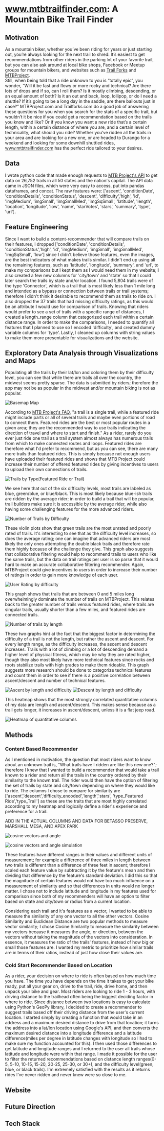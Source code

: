 # www.mtbtrailfinder.com: A Mountain Bike Trail Finder

## Motivation

As a mountain biker, whether you’ve been riding for years or just starting out,
you’re always looking for the next trail to shred.  It’s easiest to get recommendations
from other riders in the parking lot of your favorite trail, but you can also ask
around at local bike shops, Facebook or Meetup groups for mountain bikers, and websites
such as [Trail Forks](https://www.trailforks.com) and [MTBProject](https://www.mtbproject.com).  
Still, when being told that a ride unknown to you is “totally epic”, you wonder,
“Will it be fast and flowy or more rocky and technical?  Are there lots of drops
and if so, can I roll them?  Is it mostly climbing, descending, or an equal amount
of both? Is it an out and back, loop, lollipop, or do I need a shuttle? If it’s going
to be a long day in the saddle, are there bailouts just in case?”  MTBProject.com
and Trailforks.com do a good job of answering these questions for you when you search
for the stats of a specific trail, but wouldn’t it be nice if you could get a recommendation
based on the trails you know and like?  Or if you know you want a new ride that’s
a certain length, within a certain distance of where you are, and a certain level
of technicality, what should you ride?  Whether you’ve ridden all the trails in
your area and are looking for a new one, or are headed to Durango for a weekend
and looking for some downhill shuttled rides, www.mtbtrailfinder.com has the perfect
ride tailored to your desires.

## Data

I wrote python code that made enough requests to [MTB Project's API](https://www.mtbproject.com//data) to get
data on 26,752 trails in all 50 states and the nation's capital.  The API data came
in JSON files, which were very easy to access, put into pandas dataframes, and concat.  The raw features were:
['ascent', 'conditionDate', 'conditionDetails', 'conditionStatus', 'descent', 'difficulty','high', 'id', 'imgMedium', 'imgSmall', 'imgSmallMed', 'imgSqSmall', 'latitude', 'length', 'location', 'longitude', 'low', 'name', 'starVotes', 'stars', 'summary', 'type', 'url'].  

## Feature Engineering

Since I want to build a content-recommender that will compare trails on their features, I dropped ['conditionDate', 'conditionDetails', 'conditionStatus','high', 'id', 'imgMedium', 'imgSmall', 'imgSmallMed', 'imgSqSmall', 'low'] since I didn't believe those features, even the images, are the best indicators of what makes trails similar.  I didn't end up using all the remaining features, such as 'latitude', 'longitude', 'summary', and 'url', to make my comparisons but I kept them as I would need them in my website; I also created a few new columns for 'city/town' and 'state' so that I could later search the trails by state and/or location.  I found 5,804 trails were of the type 'Connector', which is a trail that is most likely less than 1 mile long and intended as a bypass or connection between trails or trail systems; therefore I didn't think it desirable to recommend them as trails to ride on.  I also dropped the 37 trails that had missing difficulty ratings, as this would be an attribute I would use for comparison of trails.  Knowing that riders would prefer to see a set of trails with a specific range of distances, I created a length_range column that categorized each trail within a certain distance range.  In order to make the comparisons, I needed to quantify all features that I planned to use so I encoded 'difficulty', and created dummy variable columns for 'type'.  Lastly, I cleaned up columns with string values to make them more presentable for visualizations and the website.  

## Exploratory Data Analysis through Visualizations and Maps

Populating all the trails by their lat/lon and coloring them by their difficulty level, you can see that while there are trails all over the country, the midwest seems pretty sparse.  The data is submitted by riders; therefore the app may not be as popular in the midwest and/or mountain biking is not as popular.

![Basemap Map](images/Trails_on_USmap.png)

According to [MTB Project's FAQ](https://www.mtbproject.com/faq), "a trail is a single trail, while a featured ride might include parts or all of several trails and maybe even portions of road to connect them. Featured rides are the best or most popular routes in a given area; they are the recommended way to use trails indicating the direction of travel and where to start and finish."  As a rider, rarely do you ever just ride one trail as a trail system almost always has numerous trails from which to make connected routes and loops.  Featured rides are therefore what I'd prefer to recommend, but as you can see, there are many more trails than featured rides.  This is simply because not enough users have uploaded their featured rides and shows that MTB Project could increase their number of offered featured rides by giving incentives to users to upload their own connections of trails.

![Trails by Type(Featured Ride or Trail)](images/MTB_trails_by_type.png)

We see here that out of the six difficulty levels, most trails are labeled as blue, green/blue, or blue/black.  This is most likely because blue-ish trails are ridden by the average rider; in order to build a trail that will be popular, trail builders make sure it is accessible by the average rider, while also having some challenging features for the more advanced riders.

![Number of Trails by Difficulty](images/Number_trails_by_difficulty.png)

These violin plots show that green trails are the most unrated and poorly rated of trails. It's interesting to see that as the difficulty level increases, so does the average rating; one can imagine that advanced riders are most likely the only ones attempting the double black trails and therefore rate them highly because of the challenge they give.  This graph also suggests that collaborative filtering would help to recommend trails to users who like the same trails, but the data on trail ratings per user is so parse that it would hard to make an accurate collaborative filtering recommender.  Again, MTBProject could give incentives to users in order to increase their number of ratings in order to gain more knowledge of each user.

![User Rating by difficulty](images/User_rating_by_difficulty.png)

This graph shows that trails that are between 0 and 5 miles long overwhelmingly dominate the number of trails on MTBProject.  This relates back to the greater number of trails versus featured rides, where trails are singular trails, usually shorter than a few miles, and featured rides are connected trails.  

![Number of trails by length](images/Number_trails_by_length.png)

These two graphs hint at the fact that the biggest factor in determining the difficulty of a trail is not the length, but rather the ascent and descent.  For every length range, as the difficulty increases, the ascent and descent increases.  Trails with a lot of climbing or a lot of descending demand a higher level of physical fitness, which may be why they are rated higher, though they also most likely have more technical features since rocks and roots stabilize trails with high grades to make them rideable.  This graph suggests more research should be done to categorize technical features and count them in order to see if there is a posiitive correlation between ascent/descent and number of technical features.  

![Ascent by length and difficulty](images/Ascent_by_length_difficulty.png)
![Descent by length and difficulty](images/Descent_by_length_difficulty.png)

This heatmap shows that the most strongly correlated quantitative columns of my data are length and ascent/descent.  This makes sense because as a trail gets longer, it increases in ascent/descent, unless it is a flat jeep road.

![Heatmap of quantitative columns](images/Heatmap_quantitative_columns.png)


## Methods

### Content Based Recommender

As I mentioned in motivation, the question that most riders want to know about an unknown trail is, "What trails have I ridden are like this new one?"; therefore I knew that I wanted to build a recommender that would take a trail known to a rider and return all the trails in the country ordered by their similarity to the known trail.  The rider would then have the option of filtering the set of trails by state and city/town depending on where they would like to ride.  The columns I chose to compare for similarity are ['ascent','descent','difficulty_encoded','length','stars',
'type_Featured Ride','type_Trail'] as these are the traits that are most highly correlated according to my heatmap and logically define a rider's experience and preference for a trail.  

ADD IN THE ACTUAL COLUMNS AND DATA FOR BETASSO PRESERVE, MARSHALL MESA, AND APEX PARK

![cosine vectors and angle](images/Cosine_Sim.png)

![cosine vectors and angle simulation](images/cosine.gif)

These features have different ranges in their values and different units of measurement; for example a difference of three miles in length between two trails is different than a difference of three feet in ascent; therefore I scaled each feature value by subtracting it by the feature's mean and then dividing that difference by the feature's standard deviation. I did this so that the magnitude of certain features would not have too much influence on a measurement of similarity and so that differences in units would no longer matter.  I chose not to include latitude and longitude in my features used for comparison since both of my recommenders will have an option to filter based on state and city/town or radius from a current location.  

Considering each trail and it's features as a vector, I wanted to be able to measure the similarity of any one vector to all the other vectors.  Cosine Similarity and Euclidean Distance are two popular methods to measure vector similarity; I chose Cosine Similarity to measure the similarity between my vectors because it measures the angle, or direction, between the vectors without taking the magnitude of the vectors into consideration.  In essence, it measures the ratio of the trails' features, instead of how big or small those features are.  I wanted my metric to prioritize how similar trails are in terms of their ratios, instead of just how close their values are.  

### Cold Start Recommender Based on Location

As a rider, your decision on where to ride is often based on how much time you have.  The time you have depends on the time it takes to get your bike ready, put all your gear on, drive to the trail, ride, drive home, and then unpack your bike and gear.  Most riders are looking to ride 1 - 3 hours, with driving distance to the trailhead often being the biggest deciding factor in where to ride.  Since distance between two locations is easy to calculate using Python's GeoPy library, I decided to create a recommender to suggest trails based off their driving distance from the user's current location.  I started simply by creating a function that would take in an address and a maximum desired distance to drive from that location; it turns the address into a lat/lon location using Google's API, and then converts the maximum desired distance into a longitude difference and a latitude difference(miles per degree in latitude changes with longitude so I had to make sure my function accounted for this).  I then used those differences to get latitude and longitude ranges and I returned to the user all trails whose latitude and longitude were within that range.  I made it possible for the user to filter the returned recommendations based on distance length ranges(0-5, 5-10, 10-15, 15-20, 20-25, 25-30, or 30+), and the difficulty level(green, blue, or black trails).  I'm extremely satisfied with the results as it returns rides I've never ridden and never knew were so close to me.  

## Website

## Future Direction

## Tech Stack
